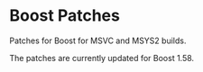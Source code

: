 # Boost Patches

Patches for Boost for MSVC and MSYS2 builds.

The patches are currently updated for Boost 1.58.
